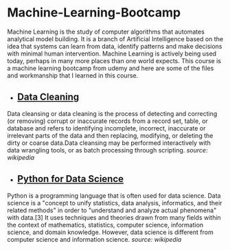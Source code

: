 # Machine-Learning-Bootcamp
Machine Learning is the study of computer algorithms that automates analytical model building. 
It is a branch of Artificial Intelligence based on the idea that systems can learn from data, identify patterns and make decisions with minimal human intervention.
Machine Learning is actively being used today, perhaps in many more places than one world expects.
This course is a machine learning bootcamp from udemy and here are some of the files and workmanship that I learned in this course.

* ## [Data Cleaning](https://github.com/HarryMaringanT/Machine-Learning-Bootcamp/tree/master/Data%20Cleaning)
Data cleansing or data cleaning is the process of detecting and correcting (or removing) corrupt or inaccurate records from a record set, table, or database and refers to identifying incomplete, incorrect, inaccurate or irrelevant parts of the data and then replacing, modifying, or deleting the dirty or coarse data.Data cleansing may be performed interactively with data wrangling tools, or as batch processing through scripting. *source: wikipedia* 

* ## [Python for Data Science](https://github.com/HarryMaringanT/Machine-Learning-Bootcamp/tree/master/Python%20for%20Data%20Science)
Python is a programming language that is often used for data science. Data science is a "concept to unify statistics, data analysis, informatics, and their related methods" in order to "understand and analyze actual phenomena" with data.[3] It uses techniques and theories drawn from many fields within the context of mathematics, statistics, computer science, information science, and domain knowledge. However, data science is different from computer science and information science. *source: wikipedia*
